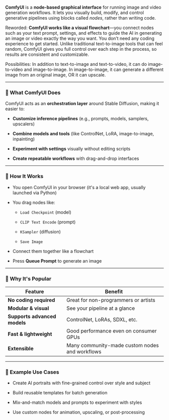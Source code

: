 **ComfyUI** is a **node-based graphical interface** for running image and video generation workflows. It lets you visually build, modify, and control generative pipelines using blocks called _nodes_, rather than writing code.

Reworded: **ComfyUI works like a visual flowchart**—you connect nodes such as your text prompt, settings, and effects to guide the AI in generating an image or video exactly the way you want. You don’t need any coding experience to get started. Unlike traditional text-to-image tools that can feel random, ComfyUI gives you full control over each step in the process, so results are consistent and customizable. 

Possibilities: In addition to text-to-image and text-to-video, it can do image-to-video and image-to-image. In image-to-image, it can generate a different image from an original image, OR it can upscale.

---

### 🧩 What ComfyUI Does

ComfyUI acts as an **orchestration layer** around Stable Diffusion, making it easier to:

- **Customize inference pipelines** (e.g., prompts, models, samplers, upscalers)
    
- **Combine models and tools** (like ControlNet, LoRA, image-to-image, inpainting)
    
- **Experiment with settings** visually without editing scripts
    
- **Create repeatable workflows** with drag-and-drop interfaces
    

---

### 🔧 How It Works

- You open ComfyUI in your browser (it's a local web app, usually launched via Python)
    
- You drag nodes like:
    
    - `Load Checkpoint` (model)
        
    - `CLIP Text Encode` (prompt)
        
    - `KSampler` (diffusion)
        
    - `Save Image`
        
- Connect them together like a flowchart
    
- Press **Queue Prompt** to generate an image
    

---

### 🧠 Why It's Popular

|Feature|Benefit|
|---|---|
|**No coding required**|Great for non-programmers or artists|
|**Modular & visual**|See your pipeline at a glance|
|**Supports advanced models**|ControlNet, LoRAs, SDXL, etc.|
|**Fast & lightweight**|Good performance even on consumer GPUs|
|**Extensible**|Many community-made custom nodes and workflows|

---

### 🚀 Example Use Cases

- Create AI portraits with fine-grained control over style and subject
    
- Build reusable templates for batch generation
    
- Mix-and-match models and prompts to experiment with styles
    
- Use custom nodes for animation, upscaling, or post-processing
    
